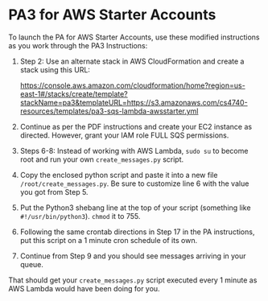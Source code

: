 # PA3 for AWS Starter Accounts

To launch the PA for AWS Starter Accounts, use these modified instructions as you work through the PA3 Instructions:

1. Step 2: Use an alternate stack in AWS CloudFormation and create a stack using this URL: 

    https://console.aws.amazon.com/cloudformation/home?region=us-east-1#/stacks/create/template?stackName=pa3&templateURL=https://s3.amazonaws.com/cs4740-resources/templates/pa3-sqs-lambda-awsstarter.yml

2. Continue as per the PDF instructions and create your EC2 instance as directed. However, grant your IAM role FULL SQS permissions.
3. Steps 6-8: Instead of working with AWS Lambda, `sudo su` to become root and run your own `create_messages.py` script.
4. Copy the enclosed python script and paste it into a new file `/root/create_messages.py`. Be sure to customize line 6 with the value you got from Step 5.
5. Put the Python3 shebang line at the top of your script (something like `#!/usr/bin/python3`). `chmod` it to 755.
6. Following the same crontab directions in Step 17 in the PA instructions, put this script on a 1 minute cron schedule of its own.
7. Continue from Step 9 and you should see messages arriving in your queue.

That should get your `create_messages.py` script executed every 1 minute as AWS Lambda would have been doing for you.
